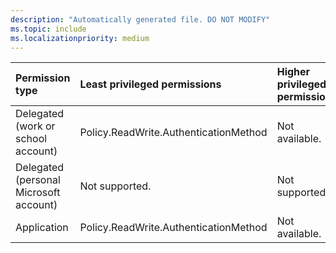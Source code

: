 ```yaml
---
description: "Automatically generated file. DO NOT MODIFY"
ms.topic: include
ms.localizationpriority: medium
---
```


|Permission type|Least privileged permissions|Higher privileged permissions|
|:---|:---|:---|
|Delegated (work or school account)|Policy.ReadWrite.AuthenticationMethod|Not available.|
|Delegated (personal Microsoft account)|Not supported.|Not supported.|
|Application|Policy.ReadWrite.AuthenticationMethod|Not available.|

